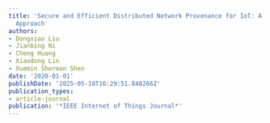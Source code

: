 ```yaml
---
title: 'Secure and Efficient Distributed Network Provenance for IoT: A Blockchain-Based
  Approach'
authors:
- Dongxiao Liu
- Jianbing Ni
- Cheng Huang
- Xiaodong Lin
- Xuemin Sherman Shen
date: '2020-01-01'
publishDate: '2025-05-18T16:29:51.848266Z'
publication_types:
- article-journal
publication: '*IEEE Internet of Things Journal*'
---
```

